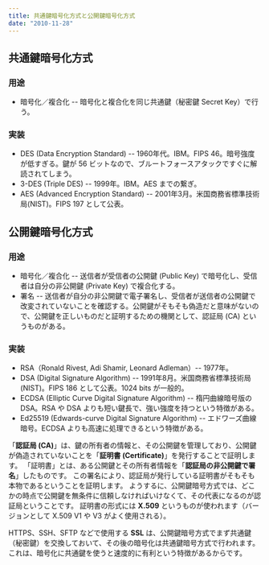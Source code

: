 ```yaml
---
title: 共通鍵暗号化方式と公開鍵暗号化方式
date: "2010-11-28"
---
```


共通鍵暗号化方式
----

### 用途

* 暗号化／複合化 -- 暗号化と複合化を同じ共通鍵（秘密鍵 Secret Key）で行う。

### 実装

* DES (Data Encryption Standard) -- 1960年代。IBM。FIPS 46。暗号強度が低すぎる。鍵が 56 ビットなので、ブルートフォースアタックですぐに解読されてしまう。
* 3-DES (Triple DES) -- 1999年。IBM。AES までの繋ぎ。
* AES (Advanced Encryption Standard) -- 2001年3月。米国商務省標準技術局(NIST)。FIPS 197 として公表。


公開鍵暗号化方式
----

### 用途

* 暗号化／複合化 -- 送信者が受信者の公開鍵 (Public Key) で暗号化し、受信者は自分の非公開鍵 (Private Key) で複合化する。
* 署名 -- 送信者が自分の非公開鍵で電子署名し、受信者が送信者の公開鍵で改変されていないことを確認する。公開鍵がそもそも偽造だと意味がないので、公開鍵を正しいものだと証明するための機関として、認証局 (CA) というものがある。

### 実装
* RSA（Ronald Rivest, Adi Shamir, Leonard Adleman）-- 1977年。
* DSA (Digital Signature Algorithm) -- 1991年8月。米国商務省標準技術局(NIST)。FIPS 186 として公表。1024 bits が一般的。
* ECDSA (Elliptic Curve Digital Signature Algorithm) -- 楕円曲線暗号版の DSA。RSA や DSA よりも短い鍵長で、強い強度を持つという特徴がある。
* Ed25519 (Edwards-curve Digital Signature Algorithm) -- エドワーズ曲線暗号。ECDSA よりも高速に処理できるという特徴がある。


「**認証局 (CA)**」は、鍵の所有者の情報と、その公開鍵を管理しており、公開鍵が偽造されていないことを「**証明書 (Certificate)**」を発行することで証明します。
「証明書」とは、ある公開鍵とその所有者情報を「**認証局の非公開鍵で署名**」したものです。
この署名により、認証局が発行している証明書がそもそも本物であるということを証明します。
ようするに、公開鍵暗号方式では、どこかの時点で公開鍵を無条件に信頼しなければいけなくて、その代表になるのが認証局ということです。
証明書の形式には **X.509** というものが使われます（バージョンとして X.509 V1 や V3 がよく使用される）。

HTTPS、SSH、SFTP などで使用する **SSL** は、公開鍵暗号方式でまず共通鍵（秘密鍵）を交換しておいて、その後の暗号化は共通鍵暗号方式で行われます。
これは、暗号化に共通鍵を使うと速度的に有利という特徴があるからです。

